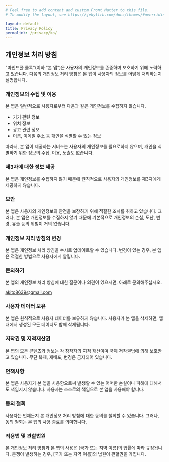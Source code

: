 ```yaml
---
# Feel free to add content and custom Front Matter to this file.
# To modify the layout, see https://jekyllrb.com/docs/themes/#overriding-theme-defaults

layout: default
title: Privacy Policy
permalink: /privacy/ko/
---
```


## 개인정보 처리 방침

"마인드풀 클록"(이하 "본 앱")은 사용자의 개인정보를 존중하며 보호하기 위해 노력하고 있습니다. 다음의 개인정보 처리 방침은 본 앱이 사용자의 정보를 어떻게 처리하는지 설명합니다.

### 개인정보의 수집 및 이용

본 앱은 일반적으로 사용자로부터 다음과 같은 개인정보를 수집하지 않습니다.

- 기기 관련 정보
- 위치 정보
- 광고 관련 정보
- 이름, 이메일 주소 등 개인을 식별할 수 있는 정보

따라서, 본 앱이 제공하는 서비스는 사용자의 개인정보를 필요로하지 않으며, 개인을 식별하기 위한 정보의 수집, 이용, 노출도 없습니다.

### 제3자에 대한 정보 제공

본 앱은 개인정보를 수집하지 않기 때문에 원칙적으로 사용자의 개인정보를 제3자에게 제공하지 않습니다.

### 보안

본 앱은 사용자의 개인정보의 안전을 보장하기 위해 적절한 조치를 취하고 있습니다. 그러나, 본 앱은 개인정보를 수집하지 않기 때문에 기본적으로 개인정보의 손실, 도난, 변경, 유출 등의 위험이 거의 없습니다.

### 개인정보 처리 방침의 변경

본 앱은 개인정보 처리 방침을 수시로 업데이트할 수 있습니다. 변경이 있는 경우, 본 앱은 적절한 방법으로 사용자에게 알립니다.

### 문의하기

본 앱의 개인정보 처리 방침에 대한 질문이나 의견이 있으시면, 아래로 문의해주십시오.

[akito8639@gmail.com](mailto:akito8639@gmail.com)

### 사용자 데이터 보유

본 앱은 원칙적으로 사용자 데이터를 보유하지 않습니다. 사용자가 본 앱을 삭제하면, 앱 내에서 생성된 모든 데이터도 함께 삭제됩니다.

### 저작권 및 지적재산권

본 앱의 모든 콘텐츠와 정보는 각 창작자의 지적 재산이며 국제 저작권법에 의해 보호받고 있습니다. 무단 복제, 재배포, 변경은 금지되어 있습니다.

### 면책사항

본 앱은 사용자가 본 앱을 사용함으로써 발생할 수 있는 어떠한 손실이나 피해에 대해서도 책임지지 않습니다. 사용자는 스스로의 책임으로 본 앱을 사용해야 합니다.

### 동의 철회

사용자는 언제든지 본 개인정보 처리 방침에 대한 동의를 철회할 수 있습니다. 그러나, 동의 철회는 본 앱의 사용 종료를 의미합니다.

### 적용법 및 관할법원

본 개인정보 처리 방침과 본 앱의 사용은 [국가 또는 지역 이름]의 법률에 따라 규정됩니다. 분쟁이 발생하는 경우, [국가 또는 지역 이름]의 법원이 관할권을 가집니다.

